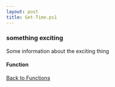 ```yaml
---
layout: post
title: Get-Time.ps1
---
```


### something exciting

Some information about the exciting thing

#### Function

<script src="https://gist-it.appspot.com/github.com/BanterBoy/scripts-blog/blob/master/PowerShell/functions/time/Get-Time.ps1" crossorigin="anonymous"></script>

<a href="/menu/_pages/functions.html">Back to Functions</a>
